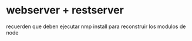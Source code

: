 # webserver + restserver

recuerden que deben ejecutar nmp install para reconstruir los modulos de node

